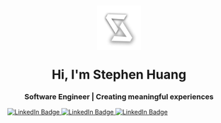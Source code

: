 <p align="center"><picture align="center"><img align="center" src="/logo.png" width=100px></picture></p>
<h1 align="center">Hi, I'm Stephen Huang</h1>
<h3 align="center">Software Engineer | Creating meaningful experiences</h3>
<div id="badges">
  <a href="https://www.linkedin.com/in/stephen-huang-dev" target="_blank">
    <img src="https://img.shields.io/badge/LinkedIn-blue?style=for-the-badge&logo=linkedin&logoColor=white" alt="LinkedIn Badge"/>
  </a>
  <a href="https://www.linkedin.com/in/stephen-huang-dev" target="_blank">
    <img src="https://img.shields.io/badge/LinkedIn-blue?style=for-the-badge&logo=linkedin&logoColor=white" alt="LinkedIn Badge"/>
  </a>
  <a href="https://www.linkedin.com/in/stephen-huang-dev" target="_blank">
    <img src="https://img.shields.io/badge/LinkedIn-blue?style=for-the-badge&logo=linkedin&logoColor=white" alt="LinkedIn Badge"/>
  </a>
</div>
